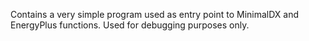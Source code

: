 Contains a very simple program used as entry point to MinimalDX and EnergyPlus functions.
Used for debugging purposes only.
